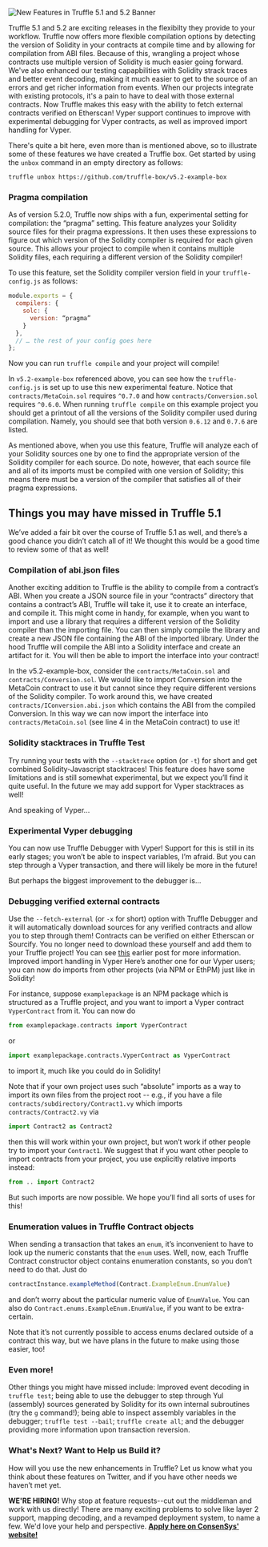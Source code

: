 ![New Features in Truffle 5.1 and 5.2 Banner](/img/blog/features-from-version-5/blog-header.png)

Truffle 5.1 and 5.2 are exciting releases in the flexibilty they provide to your workflow. Truffle now offers more flexible compilation options by detecting the version of Solidity in your contracts at compile time and by allowing for compilation from ABI files. Because of this, wrangling a project whose contracts use multiple version of Solidity is much easier going forward. We've also enhanced our testing capapbilities with Solidity strack traces and better event decoding, making it much easier to get to the source of an errors and get richer information from events. When our projects integrate with existing protocols, it's a pain to have to deal with those external contracts. Now Truffle makes this easy with the ability to fetch external contracts verified on Etherscan! Vyper support continues to improve with experimental debugging for Vyper contracts, as well as improved import handling for Vyper.

There's quite a bit here, even more than is mentioned above, so to illustrate some of these features we have created a Truffle box. Get started by using the `unbox` command in an empty directory as follows:

```
truffle unbox https://github.com/truffle-box/v5.2-example-box
```

### Pragma compilation

As of version 5.2.0, Truffle now ships with a fun, experimental setting for compilation: the “pragma” setting. This feature analyzes your Solidity source files for their pragma expressions. It then uses these expressions to figure out which version of the Solidity compiler is required for each given source. This allows your project to compile when it contains multiple Solidity files, each requiring a different version of the Solidity compiler!

To use this feature, set the Solidity compiler version field in your `truffle-config.js` as follows:
```javascript
module.exports = {
  compilers: {
    solc: {
      version: “pragma”
    }
  },
  // … the rest of your config goes here
};
```
Now you can run `truffle compile` and your project will compile!

In `v5.2-example-box` referenced above, you can see how the `truffle-config.js` is set up to use this new experimental feature. Notice that `contracts/MetaCoin.sol` requires `^0.7.0` and how `contracts/Conversion.sol` requires `^0.6.0`. When running `truffle compile` on this example project you should get a printout of all the versions of the Solidity compiler used during compilation. Namely, you should see that both version `0.6.12` and `0.7.6` are listed.

As mentioned above, when you use this feature, Truffle will analyze each of your Solidity sources one by one to find the appropriate version of the Solidity compiler for each source. Do note, however, that each source file and all of its imports must be compiled with one version of Solidity; this means there must be a version of the compiler that satisfies all of their pragma expressions.

## Things you may have missed in Truffle 5.1

We’ve added a fair bit over the course of Truffle 5.1 as well, and there’s a good chance you didn’t catch all of it!  We thought this would be a good time to review some of that as well!

### Compilation of abi.json files

Another exciting addition to Truffle is the ability to compile from a contract’s ABI. When you create a JSON source file in your “contracts” directory that contains a contract’s ABI, Truffle will take it, use it to create an interface, and compile it. This might come in handy, for example, when you want to import and use a library that requires a different version of the Solidity compiler than the importing file. You can then simply compile the library and create a new JSON file containing the ABI of the imported library. Under the hood Truffle will compile the ABI into a Solidity interface and create an artifact for it. You will then be able to import the interface into your contract!

In the v5.2-example-box, consider the `contracts/MetaCoin.sol` and `contracts/Conversion.sol`. We would like to import Conversion into the MetaCoin contract to use it but cannot since they require different versions of the Solidity compiler.  To work around this, we have created `contracts/IConversion.abi.json` which contains the ABI from the compiled Conversion. In this way we can now import the interface into `contracts/MetaCoin.sol` (see line 4 in the MetaCoin contract) to use it!

### Solidity stacktraces in Truffle Test

Try running your tests with the `--stacktrace` option (or `-t`) for short and get combined Solidity-Javascript stacktraces!  This feature does have some limitations and is still somewhat experimental, but we expect you’ll find it quite useful.  In the future we may add support for Vyper stacktraces as well!  

And speaking of Vyper...

### Experimental Vyper debugging

You can now use Truffle Debugger with Vyper!  Support for this is still in its early stages; you won’t be able to inspect variables, I’m afraid.  But you can step through a Vyper transaction, and there will likely be more in the future!

But perhaps the biggest improvement to the debugger is...

### Debugging verified external contracts

Use the `--fetch-external` (or `-x` for short) option with Truffle Debugger and it will automatically download sources for any verified contracts and allow you to step through them!  Contracts can be verified on either Etherscan or Sourcify.  You no longer need to download these yourself and add them to your Truffle project!  You can see [this](https://www.trufflesuite.com/blog/debugging-verified-external-contracts-with-truffle-debugger) earlier post for more information.
Improved import handling in Vyper
Here’s another one for our Vyper users; you can now do imports from other projects (via NPM or EthPM) just like in Solidity!

For instance, suppose `examplepackage` is an NPM package which is structured as a Truffle project, and you want to import a Vyper contract `VyperContract` from it.  You can now do

```python
from examplepackage.contracts import VyperContract
```

or

```python
import examplepackage.contracts.VyperContract as VyperContract
```

to import it, much like you could do in Solidity!

Note that if your own project uses such “absolute” imports as a way to import its own files from the project root -- e.g., if you have a file `contracts/subdirectory/Contract1.vy` which imports `contracts/Contract2.vy` via

```python
import Contract2 as Contract2
```

then this will work within your own project, but won’t work if other people try to import your `Contract1`.  We suggest that if you want other people to import contracts from your project, you use explicitly relative imports instead:

```python
from .. import Contract2
```

But such imports are now possible.  We hope you’ll find all sorts of uses for this!

### Enumeration values in Truffle Contract objects

When sending a transaction that takes an `enum`, it’s inconvenient to have to look up the numeric constants that the `enum` uses.  Well, now, each Truffle Contract constructor object contains enumeration constants, so you don’t need to do that.  Just do

```javascript
contractInstance.exampleMethod(Contract.ExampleEnum.EnumValue)
```

and don’t worry about the particular numeric value of `EnumValue`.  You can also do `Contract.enums.ExampleEnum.EnumValue`, if you want to be extra-certain.

Note that it’s not currently possible to access enums declared outside of a contract this way, but we have plans in the future to make using those easier, too!

### Even more!

Other things you might have missed include: Improved event decoding in `truffle test`; being able to use the debugger to step through Yul (assembly) sources generated by Solidity for its own internal subroutines (try the `g` command!); being able to inspect assembly variables in the debugger; `truffle test --bail`; `truffle create all`; and the debugger providing more information upon transaction reversion.

### What's Next? Want to Help us Build it?

How will you use the new enhancements in Truffle? Let us know what you think about these features on Twitter, and if you have other needs we haven’t met yet.

<p class="alert alert-info m-t-2">
<i class="fas fa-info-circle"></i> <strong>WE'RE HIRING!</strong> Why stop at feature requests--cut out the middleman and work with us directly! There are many exciting problems to solve like layer 2 support, mapping decoding, and a revamped deployment system, to name a few. We'd love your help and perspective. <strong><a href="https://consensys.net/open-roles/3004215/">Apply here on ConsenSys' website!</a></strong>
</p>
